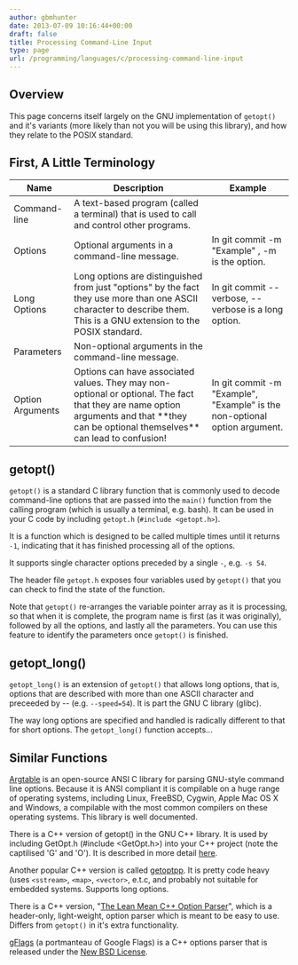 ```yaml
---
author: gbmhunter
date: 2013-07-09 10:16:44+00:00
draft: false
title: Processing Command-Line Input
type: page
url: /programming/languages/c/processing-command-line-input
---
```


## Overview

This page concerns itself largely on the GNU implementation of `getopt()` and it's variants (more likely than not you will be using this library), and how they relate to the POSIX standard.

## First, A Little Terminology


<table>
    <thead>
        <tr>
            <th>Name</th>
            <th>Description</th>
            <th>Example</th>
        </tr>
    </thead>
<tbody>
<tr>
<td >Command-line
</td>
<td >A text-based program (called a terminal) that is used to call and control other programs.
</td>

<td >
</td>
</tr>
<tr >

<td >Options
</td>

<td >Optional arguments in a command-line message.
</td>

<td >In git commit -m "Example" , -m is the option.
</td>
</tr>
<tr >

<td >Long Options
</td>

<td >Long options are distinguished from just "options" by the fact they use more than one ASCII character to describe them. This is a GNU extension to the POSIX standard.
</td>

<td >In git commit --verbose, --verbose is a long option.
</td>
</tr>
<tr >

<td >Parameters
</td>

<td >Non-optional arguments in the command-line message.
</td>

<td >
</td>
</tr>
<tr >

<td >Option Arguments
</td>

<td >Options can have associated values. They may non-optional or optional. The fact that they are name option arguments and that **they can be optional themselves** can lead to confusion!
</td>

<td >In git commit -m "Example", "Example" is the non-optional option argument.
</td>
</tr>
</tbody>
</table>

## getopt()

`getopt()` is a standard C library function that is commonly used to decode command-line options that are passed into the `main()` function from the calling program (which is usually a terminal, e.g. bash). It can be used in your C code by including `getopt.h` (`#include <getopt.h>`).

It is a function which is designed to be called multiple times until it returns `-1`, indicating that it has finished processing all of the options.

It supports single character options preceded by a single `-`, e.g. `-s 54`.

The header file `getopt.h` exposes four variables used by `getopt()` that you can check to find the state of the function.

Note that `getopt()` re-arranges the variable pointer array as it is processing, so that when it is complete, the program name is first (as it was originally), followed by all the options, and lastly all the parameters. You can use this feature to identify the parameters once `getopt()` is finished.

## getopt_long()

`getopt_long()` is an extension of `getopt()` that allows long options, that is, options that are described with more than one ASCII character and preceeded by -- (e.g. `--speed=54`). It is part the GNU C library (glibc).

The way long options are specified and handled is radically different to that for short options. The `getopt_long()` function accepts...

## Similar Functions

[Argtable](http://argtable.sourceforge.net/) is an open-source ANSI C library for parsing GNU-style command line options. Because it is ANSI compliant it is compilable on a huge range of operating systems, including Linux, FreeBSD, Cygwin, Apple Mac OS X and Windows, a compilable with the most common compilers on these operating systems. This library is well documented.

There is a C++ version of getopt() in the GNU C++ library. It is used by including GetOpt.h (#include <GetOpt.h>) into your C++ project (note the captilised 'G' and 'O'). It is described in more detail [here](http://www.chemie.fu-berlin.de/chemnet/use/info/libgpp/libgpp_39.html).

Another popular C++ version is called [getoptpp](https://code.google.com/p/getoptpp/source/checkout). It is pretty code heavy (uses `<sstream>`, `<map>`, `<vector>`, e.t.c, and probably not suitable for embedded systems. Supports long options.

There is a C++ version, "[The Lean Mean C++ Option Parser](http://optionparser.sourceforge.net/)", which is a header-only, light-weight, option parser which is meant to be easy to use. Differs from `getopt()` in it's extra functionality.

[gFlags](https://code.google.com/p/gflags/?redir=1) (a portmanteau of Google Flags) is a C++ options parser that is released under the [New BSD License](http://opensource.org/licenses/BSD-3-Clause).
